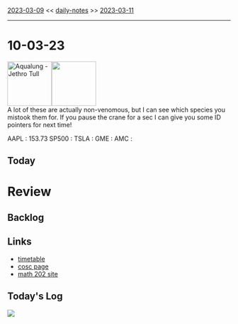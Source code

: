 [2023-03-09](daily_notes/2023-03-09) << [daily-notes](notes/daily-notes.md) >> [2023-03-11](daily_notes/2023-03-11)

---
# 10-03-23
<a href='spotify:album:0NGM3Ftwjw0dLNpAowmz3x'><img src='https://i.scdn.co/image/977c5868bda8829e4e309337d7e927bfe8211ae7' alt='Aqualung - Jethro Tull' height=100></a><img src='https://imgs.xkcd.com/comics/presents_for_biologists.png' height=100>
<br>A lot of these are actually non-venomous, but I can see which species you mistook them for. If you pause the crane for a sec I can give you some ID pointers for next time!

AAPL : 153.73 
SP500 : 
TSLA :
GME :
AMC :

## Today



# Review


## Backlog


## Links
- [timetable](https://i.imgur.com/9ghbvAG.png)
- [cosc page](https://cosc203.cspages.otago.ac.nz)
- [math 202 site](https://www.maths.otago.ac.nz/?resOLAF)

## Today's Log
![](https://i.imgur.com/N8S8mAZ.png)

